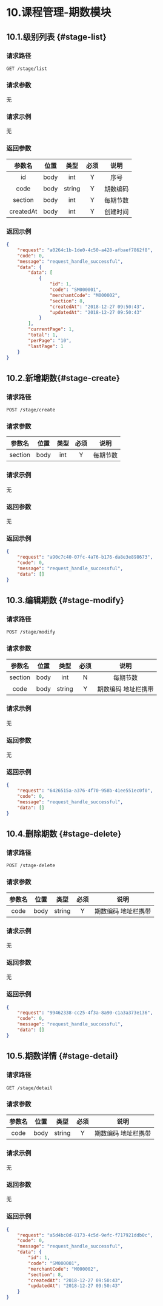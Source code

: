 # 10.课程管理-期数模块
## 10.1.级别列表 {#stage-list}
### 请求路径
`GET /stage/list`
### 请求参数
无
### 请求示例
无
### 返回参数
|参数名|位置|类型|必须|说明|
|:----:|:----:|:----:|:----:|:-------:|
|id|body|int|Y|序号|
|code|body|string|Y|期数编码|
|section|body|int|Y|每期节数|
|createdAt|body|int|Y|创建时间|
### 返回示例

```json
{
    "request": "a0264c1b-1de0-4c50-a428-afbaef7862f8",
    "code": 0,
    "message": "request_handle_successful",
    "data": {
        "data": [
            {
                "id": 1,
                "code": "SM000001",
                "merchantCode": "M000002",
                "section": 8,
                "createdAt": "2018-12-27 09:50:43",
                "updatedAt": "2018-12-27 09:50:43"
            }
        ],
        "currentPage": 1,
        "total": 1,
        "perPage": "10",
        "lastPage": 1
    }
}
```


## 10.2.新增期数{#stage-create}
### 请求路径
`POST /stage/create`
### 请求参数
|参数名|位置|类型|必须|说明|
|:----:|:----:|:----:|:----:|:-------:|
|section|body|int|Y|每期节数|
### 请求示例
无
### 返回参数
无
### 返回示例

```json
{
    "request": "a90c7c40-07fc-4a76-b176-da8e3e898673",
    "code": 0,
    "message": "request_handle_successful",
    "data": []
}
```


## 10.3.编辑期数 {#stage-modify}
### 请求路径
`POST /stage/modify`
### 请求参数
|参数名|位置|类型|必须|说明|
|:----:|:----:|:----:|:----:|:-------:|
|section|body|int|N|每期节数|
|code|body|string|Y|期数编码 地址栏携带|
### 请求示例
无
### 返回参数
无
### 返回示例

```json
{
    "request": "6426515a-a376-4f70-958b-41ee551ec0f0",
    "code": 0,
    "message": "request_handle_successful",
    "data": []
}
```


## 10.4.删除期数 {#stage-delete}
### 请求路径
`POST /stage-delete`
### 请求参数
|参数名|位置|类型|必须|说明|
|:----:|:----:|:----:|:----:|:-------:|
|code|body|string|Y|期数编码 地址栏携带|
### 请求示例
无
### 返回参数
无
### 返回示例

```json
{
    "request": "99462338-cc25-4f3a-8a90-c1a3a373e136",
    "code": 0,
    "message": "request_handle_successful",
    "data": []
}
```


## 10.5.期数详情 {#stage-detail}
### 请求路径
`GET /stage/detail`
### 请求参数
|参数名|位置|类型|必须|说明|
|:----:|:----:|:----:|:----:|:-------:|
|code|body|string|Y|期数编码 地址栏携带|
### 请求示例
无
### 返回参数
无
### 返回示例

```json
{
    "request": "a5d4bc0d-8173-4c5d-9efc-f717921ddb0c",
    "code": 0,
    "message": "request_handle_successful",
    "data": {
        "id": 1,
        "code": "SM000001",
        "merchantCode": "M000002",
        "section": 8,
        "createdAt": "2018-12-27 09:50:43",
        "updatedAt": "2018-12-27 09:50:43"
    }
}
```
